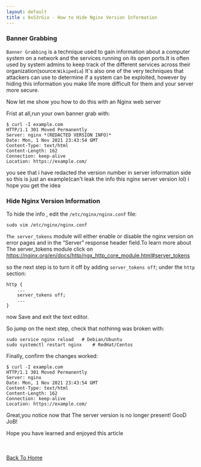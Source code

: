 ```yaml
---
layout: default
title : 0xS3rGio - How to Hide Nginx Version Information
---
```

### Banner Grabbing

`Banner Grabbing` is a technique used to gain information about a computer system on a network and the services running on its open ports.It is often used by system admins to keep track of the different services across their organization(source:`Wikipedia`)
It's also one of the very techniques that attackers can use to determine if a system can be exploited, however by hiding this information you make life more difficult for them and your server more secure.
 
 Now let me show you how to do this with an Nginx web server
 
 Frist at all,run your own banner grab with:

```
$ curl -I example.com
HTTP/1.1 301 Moved Permanently
Server: nginx *(REDACTED VERSION INFO)*
Date: Mon, 1 Nov 2021 23:43:54 GMT
Content-Type: text/html
Content-Length: 162
Connection: keep-alive
Location: https://example.com/
```
you see that i have redacted the version number in server information side so this is just an example(can't leak the info this nginx server version lol) i hope you get the idea

### Hide Nginx Version Information

To hide the info , edit the `/etc/nginx/nginx.conf` file:

```
sudo vim /etc/nginx/nginx.conf
```
`The server_tokens` module will either enable or disable the nginx version on error pages and in the “Server” response header field.To learn more about The server_tokens module click on https://nginx.org/en/docs/http/ngx_http_core_module.html#server_tokens

so the next step is to turn it off by adding `server_tokens off`; under the `http` section:

```
http {
	...
	server_tokens off;
	...
}
```
now Save and exit the text editor.

So jump on the next step, check that nothinng was broken with:

```
sudo service nginx reload 	# Debian/Ubuntu
sudo systemctl restart nginx 	# RedHat/Centos
```
Finally, confirm the changes worked:

```
$ curl -I example.com
HTTP/1.1 301 Moved Permanently
Server: nginx 
Date: Mon, 1 Nov 2021 23:43:54 GMT
Content-Type: text/html
Content-Length: 162
Connection: keep-alive
Location: https://example.com/
```
Great,you notice now that The server version is no longer present! GooD JoB!

Hope you have learned and enjoyed this article

<br> <br>
[Back To Home](../index.md)
<br>



